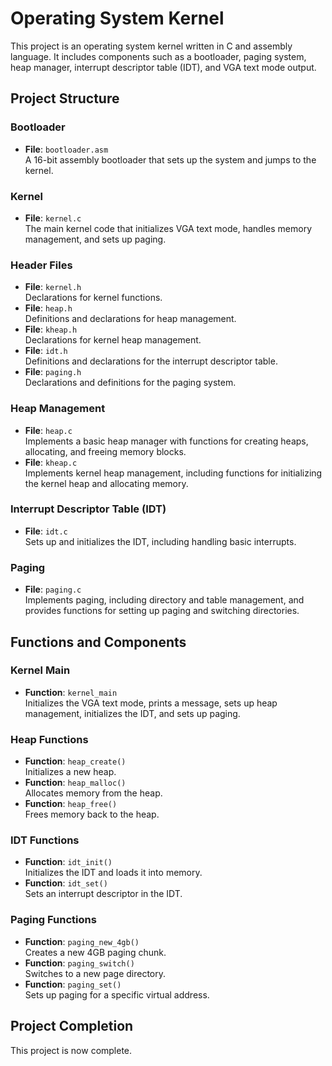 # Operating System Kernel

This project is an operating system kernel written in C and assembly language. It includes components such as a bootloader, paging system, heap manager, interrupt descriptor table (IDT), and VGA text mode output.

## Project Structure

### Bootloader

- **File**: `bootloader.asm`  
  A 16-bit assembly bootloader that sets up the system and jumps to the kernel.

### Kernel

- **File**: `kernel.c`  
  The main kernel code that initializes VGA text mode, handles memory management, and sets up paging.

### Header Files

- **File**: `kernel.h`  
  Declarations for kernel functions.
- **File**: `heap.h`  
  Definitions and declarations for heap management.
- **File**: `kheap.h`  
  Declarations for kernel heap management.
- **File**: `idt.h`  
  Definitions and declarations for the interrupt descriptor table.
- **File**: `paging.h`  
  Declarations and definitions for the paging system.

### Heap Management

- **File**: `heap.c`  
  Implements a basic heap manager with functions for creating heaps, allocating, and freeing memory blocks.
- **File**: `kheap.c`  
  Implements kernel heap management, including functions for initializing the kernel heap and allocating memory.

### Interrupt Descriptor Table (IDT)

- **File**: `idt.c`  
  Sets up and initializes the IDT, including handling basic interrupts.

### Paging

- **File**: `paging.c`  
  Implements paging, including directory and table management, and provides functions for setting up paging and switching directories.


## Functions and Components

### Kernel Main

- **Function**: `kernel_main`  
  Initializes the VGA text mode, prints a message, sets up heap management, initializes the IDT, and sets up paging.

### Heap Functions

- **Function**: `heap_create()`  
  Initializes a new heap.
- **Function**: `heap_malloc()`  
  Allocates memory from the heap.
- **Function**: `heap_free()`  
  Frees memory back to the heap.

### IDT Functions

- **Function**: `idt_init()`  
  Initializes the IDT and loads it into memory.
- **Function**: `idt_set()`  
  Sets an interrupt descriptor in the IDT.

### Paging Functions

- **Function**: `paging_new_4gb()`  
  Creates a new 4GB paging chunk.
- **Function**: `paging_switch()`  
  Switches to a new page directory.
- **Function**: `paging_set()`  
  Sets up paging for a specific virtual address.

## Project Completion

This project is now complete.
